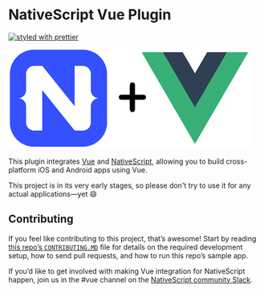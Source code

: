 # NativeScript Vue Plugin

[![styled with prettier](https://img.shields.io/badge/styled_with-prettier-ff69b4.svg)](https://github.com/prettier/prettier)

![](logo.png)

This plugin integrates [Vue](https://vuejs.org/) and [NativeScript](https://www.nativescript.org/), allowing you to build cross-platform iOS and Android apps using Vue.

This project is in its very early stages, so please don't try to use it for any actual applications—yet 😄

## Contributing

 If you feel like contributing to this project, that’s awesome! Start by reading [this repo’s `CONTRIBUTING.MD`](https://github.com/rigor789/nativescript-vue/blob/master/CONTRIBUTING.md) file for details on the required development setup, how to send pull requests, and how to run this repo’s sample app.

If you’d like to get involved with making Vue integration for NativeScript happen, join us in the #vue channel on the [NativeScript community Slack](http://tinyurl.com/nativescriptSlack). 
